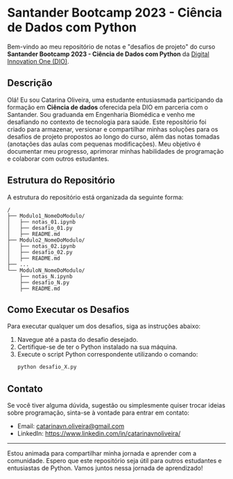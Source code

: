 # Santander Bootcamp 2023 - Ciência de Dados com Python

Bem-vindo ao meu repositório de notas e "desafios de projeto" do curso **Santander Bootcamp 2023 - Ciência de Dados com Python** da [Digital Innovation One (DIO)](https://www.dio.me/).

## Descrição

Olá! Eu sou Catarina Oliveira, uma estudante entusiasmada participando da formação em **Ciência de dados** oferecida pela DIO em parceria com o Santander. Sou graduanda em Engenharia Biomédica e venho me desafiando no contexto de tecnologia para saúde. Este repositório foi criado para armazenar, versionar e compartilhar minhas soluções para os desafios de projeto propostos ao longo do curso, além das notas tomadas (anotações das aulas com pequenas modificações). Meu objetivo é documentar meu progresso, aprimorar minhas habilidades de programação e colaborar com outros estudantes.

## Estrutura do Repositório

A estrutura do repositório está organizada da seguinte forma:

```
/
├── Modulo1_NomeDoModulo/
│   ├── notas_01.ipynb
│   ├── desafio_01.py
│   ├── README.md
├── Modulo2_NomeDoModulo/
│   ├── notas_02.ipynb
│   ├── desafio_02.py
│   ├── README.md
├── ...
└── ModuloN_NomeDoModulo/
    ├── notas_N.ipynb
    ├── desafio_N.py
    ├── README.md
```

## Como Executar os Desafios

Para executar qualquer um dos desafios, siga as instruções abaixo:

1. Navegue até a pasta do desafio desejado.
2. Certifique-se de ter o Python instalado na sua máquina.
3. Execute o script Python correspondente utilizando o comando:
   ```bash
   python desafio_X.py
   ```

## Contato

Se você tiver alguma dúvida, sugestão ou simplesmente quiser trocar ideias sobre programação, sinta-se à vontade para entrar em contato:

- Email: catarinavn.oliveira@gmail.com
- LinkedIn: https://www.linkedin.com/in/catarinavnoliveira/

---

Estou animada para compartilhar minha jornada e aprender com a comunidade. Espero que este repositório seja útil para outros estudantes e entusiastas de Python. Vamos juntos nessa jornada de aprendizado!

```
